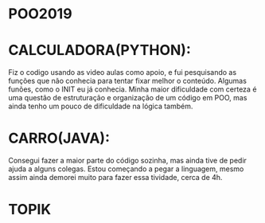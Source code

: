 # POO2019
# CALCULADORA(PYTHON):

Fiz o codigo usando as video aulas como apoio,  e fui pesquisando as funções que não conhecia  para tentar fixar melhor  o conteúdo. Algumas funões, como o  INIT eu já conhecia. Minha maior dificuldade com certeza é uma questão de estruturação e organização de um código em POO, mas ainda tenho um pouco de dificuldade na lógica também.
# CARRO(JAVA):

Consegui fazer a maior parte do código sozinha, mas ainda tive de pedir ajuda a alguns colegas.
Estou começando a pegar a linguagem, mesmo assim ainda demorei muito para fazer essa tividade, cerca de 4h.


# TOPIK
